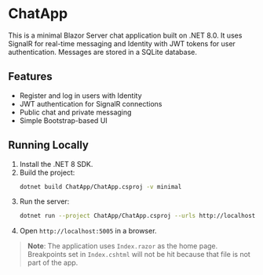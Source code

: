 # ChatApp

This is a minimal Blazor Server chat application built on .NET 8.0. It uses SignalR for real-time messaging and Identity with JWT tokens for user authentication. Messages are stored in a SQLite database. 

## Features
- Register and log in users with Identity
- JWT authentication for SignalR connections
- Public chat and private messaging
- Simple Bootstrap-based UI

## Running Locally
1. Install the .NET 8 SDK.
2. Build the project:
   ```bash
   dotnet build ChatApp/ChatApp.csproj -v minimal
   ```
3. Run the server:
   ```bash
   dotnet run --project ChatApp/ChatApp.csproj --urls http://localhost:5005
   ```
4. Open `http://localhost:5005` in a browser.

> **Note**: The application uses `Index.razor` as the home page. Breakpoints set in `Index.cshtml` will not be hit because that file is not part of the app.

